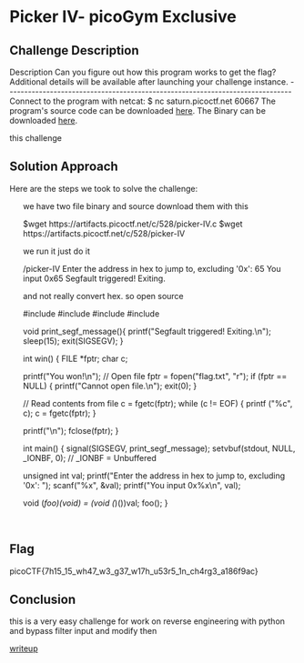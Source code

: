 
<!DOCTYPE html>
<html>
<body>
<h1>Picker IV- picoGym Exclusive</h1>

<h2>Challenge Description</h2>
<p> Description
Can you figure out how this program works to get the flag?
Additional details will be available after launching your challenge instance.
------------------------------------------------------------------------------
 Connect to the program with netcat:
$ nc saturn.picoctf.net 60667
The program's source code can be downloaded <a href="https://artifacts.picoctf.net/c/528/picker-IV.c">here</a>.
The Binary can be downloaded <a href="https://artifacts.picoctf.net/c/528/picker-IV">here</a>.
</p>
this challenge  
<h2>Solution Approach</h2>
<p>Here are the steps we took to solve the challenge:</p>
<ol>
 we have two file binary and source download them with this 
<p id="code1">
$wget https://artifacts.picoctf.net/c/528/picker-IV.c
$wget https://artifacts.picoctf.net/c/528/picker-IV
</p>
we run it just do it
<p id="code1">
/picker-IV
Enter the address in hex to jump to, excluding '0x': 65
You input 0x65
Segfault triggered! Exiting.

</p>
and not really convert hex. so open source
<p id="code1">
#include <stdio.h>
#include <stdlib.h>
#include <signal.h>
#include <unistd.h>


void print_segf_message(){
  printf("Segfault triggered! Exiting.\n");
  sleep(15);
  exit(SIGSEGV);
}

int win() {
  FILE *fptr;
  char c;

  printf("You won!\n");
  // Open file
  fptr = fopen("flag.txt", "r");
  if (fptr == NULL)
  {
      printf("Cannot open file.\n");
      exit(0);
  }

  // Read contents from file
  c = fgetc(fptr);
  while (c != EOF)
  {
      printf ("%c", c);
      c = fgetc(fptr);
  }

  printf("\n");
  fclose(fptr);
}

int main() {
  signal(SIGSEGV, print_segf_message);
  setvbuf(stdout, NULL, _IONBF, 0); // _IONBF = Unbuffered

  unsigned int val;
  printf("Enter the address in hex to jump to, excluding '0x': ");
  scanf("%x", &val);
  printf("You input 0x%x\n", val);

  void (*foo)(void) = (void (*)())val;
  foo();
}

</p>
</ol>
<br>
<h2>Flag</h2>
<p class="flag">picoCTF{7h15_15_wh47_w3_g37_w17h_u53r5_1n_ch4rg3_a186f9ac}

<h2>Conclusion</h2>
<p>this is a very easy challenge for work on reverse engineering with python and bypass filter input and modify then</p>

</body>
</html>


 
<a href="https://phantom1ss.github.io/blog/?q=hex">writeup</a>